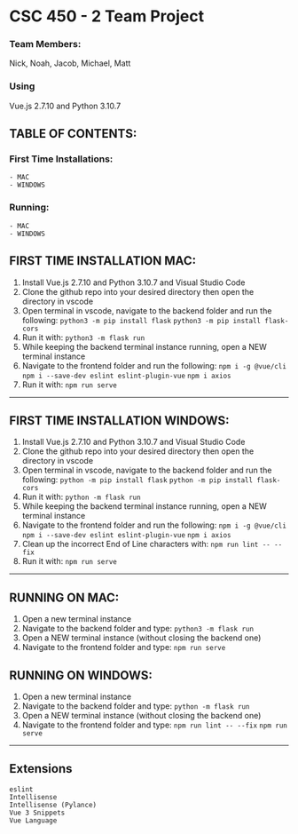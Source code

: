 CSC 450 - 2 Team Project
===
### Team Members:  
Nick, Noah, Jacob, Michael, Matt
### Using  
Vue.js 2.7.10 and Python 3.10.7

## TABLE OF CONTENTS:  

### First Time Installations:
    - MAC
    - WINDOWS
### Running:
    - MAC
    - WINDOWS
        
## FIRST TIME INSTALLATION MAC:
1. Install Vue.js 2.7.10 and Python 3.10.7 and Visual Studio Code
2. Clone the github repo into your desired directory then open the directory in vscode
3. Open terminal in vscode, navigate to the backend folder and run the following:
    `python3 -m pip install flask`
    `python3 -m pip install flask-cors`
4. Run it with:
    `python3 -m flask run`
5. While keeping the backend terminal instance running, open a NEW terminal instance
6. Navigate to the frontend folder and run the following:
    `npm i -g @vue/cli`
    `npm i --save-dev eslint eslint-plugin-vue`
    `npm i axios`
7. Run it with:
    `npm run serve`

---

## FIRST TIME INSTALLATION WINDOWS:
1. Install Vue.js 2.7.10 and Python 3.10.7 and Visual Studio Code
2. Clone the github repo into your desired directory then open the directory in vscode
3. Open terminal in vscode, navigate to the backend folder and run the following:
    `python -m pip install flask`
    `python -m pip install flask-cors`
4. Run it with:
    `python -m flask run`
5. While keeping the backend terminal instance running, open a NEW terminal instance
6. Navigate to the frontend folder and run the following:
    `npm i -g @vue/cli`
    `npm i --save-dev eslint eslint-plugin-vue`
    `npm i axios`
7. Clean up the incorrect End of Line characters with:
    `npm run lint -- --fix`
8. Run it with:
    `npm run serve`

---

## RUNNING ON MAC:
1. Open a new terminal instance
2. Navigate to the backend folder and type:
    `python3 -m flask run`
3. Open a NEW terminal instance (without closing the backend one)
4. Navigate to the frontend folder and type:
    `npm run serve`

## RUNNING ON WINDOWS:
1. Open a new terminal instance
2. Navigate to the backend folder and type:
    `python -m flask run`
3. Open a NEW terminal instance (without closing the backend one)
4. Navigate to the frontend folder and type:
    `npm run lint -- --fix`
    `npm run serve`

---

## Extensions
    eslint
    Intellisense
    Intellisense (Pylance)
    Vue 3 Snippets
    Vue Language





